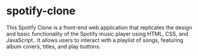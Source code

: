 # spotify-clone
This Spotify Clone is a front-end web application that replicates the design and basic functionality of the Spotify music player using HTML, CSS, and JavaScript.. It allows users to interact with a playlist of songs, featuring album covers, titles, and play buttons.
